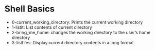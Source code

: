 # Shell Basics

- 0-current_working_directory: Prints the current working directory
- 1-listit: List contents of current directory
- 2-bring_me_home: changes the working directory to the user’s home directory
- 3-listfiles: Display current directory contents in a long format

